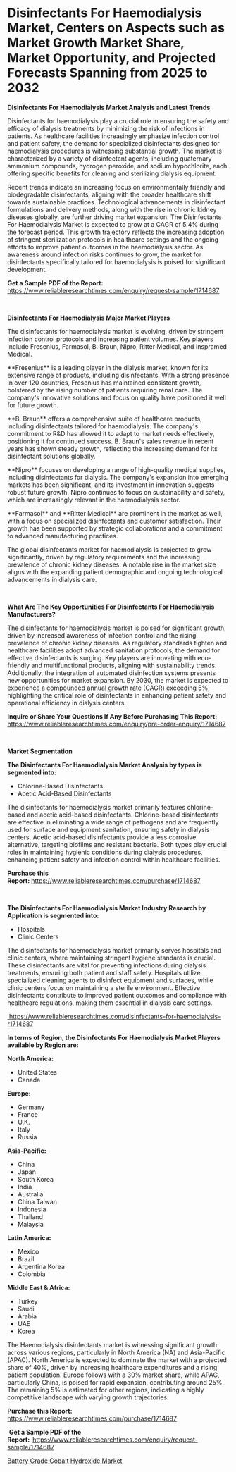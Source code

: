 <p><h1>Disinfectants For Haemodialysis Market, Centers on Aspects such as Market Growth Market Share, Market Opportunity, and Projected Forecasts Spanning from 2025 to 2032</h1></p><p><strong>Disinfectants For Haemodialysis Market Analysis and Latest Trends</strong></p>
<p><p>Disinfectants for haemodialysis play a crucial role in ensuring the safety and efficacy of dialysis treatments by minimizing the risk of infections in patients. As healthcare facilities increasingly emphasize infection control and patient safety, the demand for specialized disinfectants designed for haemodialysis procedures is witnessing substantial growth. The market is characterized by a variety of disinfectant agents, including quaternary ammonium compounds, hydrogen peroxide, and sodium hypochlorite, each offering specific benefits for cleaning and sterilizing dialysis equipment.</p><p>Recent trends indicate an increasing focus on environmentally friendly and biodegradable disinfectants, aligning with the broader healthcare shift towards sustainable practices. Technological advancements in disinfectant formulations and delivery methods, along with the rise in chronic kidney diseases globally, are further driving market expansion. The Disinfectants For Haemodialysis Market is expected to grow at a CAGR of 5.4% during the forecast period. This growth trajectory reflects the increasing adoption of stringent sterilization protocols in healthcare settings and the ongoing efforts to improve patient outcomes in the haemodialysis sector. As awareness around infection risks continues to grow, the market for disinfectants specifically tailored for haemodialysis is poised for significant development.</p></p>
<p><strong>Get a Sample PDF of the Report:&nbsp;</strong> <a href="https://www.reliableresearchtimes.com/enquiry/request-sample/1714687?utm_campaign=3313&utm_medium=2&utm_source=Github&utm_content=ia&utm_term=28032025&utm_id=disinfectants-for-haemodialysis">https://www.reliableresearchtimes.com/enquiry/request-sample/1714687</a></p>
<p>&nbsp;</p>
<p><strong>Disinfectants For Haemodialysis Major Market Players</strong></p>
<p><p>The disinfectants for haemodialysis market is evolving, driven by stringent infection control protocols and increasing patient volumes. Key players include Fresenius, Farmasol, B. Braun, Nipro, Ritter Medical, and Inspramed Medical.</p><p>**Fresenius** is a leading player in the dialysis market, known for its extensive range of products, including disinfectants. With a strong presence in over 120 countries, Fresenius has maintained consistent growth, bolstered by the rising number of patients requiring renal care. The company's innovative solutions and focus on quality have positioned it well for future growth.</p><p>**B. Braun** offers a comprehensive suite of healthcare products, including disinfectants tailored for haemodialysis. The company's commitment to R&D has allowed it to adapt to market needs effectively, positioning it for continued success. B. Braun's sales revenue in recent years has shown steady growth, reflecting the increasing demand for its disinfectant solutions globally.</p><p>**Nipro** focuses on developing a range of high-quality medical supplies, including disinfectants for dialysis. The company's expansion into emerging markets has been significant, and its investment in innovation suggests robust future growth. Nipro continues to focus on sustainability and safety, which are increasingly relevant in the haemodialysis sector.</p><p>**Farmasol** and **Ritter Medical** are prominent in the market as well, with a focus on specialized disinfectants and customer satisfaction. Their growth has been supported by strategic collaborations and a commitment to advanced manufacturing practices.</p><p>The global disinfectants market for haemodialysis is projected to grow significantly, driven by regulatory requirements and the increasing prevalence of chronic kidney diseases. A notable rise in the market size aligns with the expanding patient demographic and ongoing technological advancements in dialysis care.</p></p>
<p>&nbsp;</p>
<p><strong>What Are The Key Opportunities For Disinfectants For Haemodialysis Manufacturers?</strong></p>
<p><p>The disinfectants for haemodialysis market is poised for significant growth, driven by increased awareness of infection control and the rising prevalence of chronic kidney diseases. As regulatory standards tighten and healthcare facilities adopt advanced sanitation protocols, the demand for effective disinfectants is surging. Key players are innovating with eco-friendly and multifunctional products, aligning with sustainability trends. Additionally, the integration of automated disinfection systems presents new opportunities for market expansion. By 2030, the market is expected to experience a compounded annual growth rate (CAGR) exceeding 5%, highlighting the critical role of disinfectants in enhancing patient safety and operational efficiency in dialysis centers.</p></p>
<p><strong>Inquire or Share Your Questions If Any Before Purchasing This Report:</strong> <a href="https://www.reliableresearchtimes.com/enquiry/pre-order-enquiry/1714687?utm_campaign=3313&utm_medium=2&utm_source=Github&utm_content=ia&utm_term=28032025&utm_id=disinfectants-for-haemodialysis">https://www.reliableresearchtimes.com/enquiry/pre-order-enquiry/1714687</a></p>
<p>&nbsp;</p>
<p><strong>Market Segmentation</strong></p>
<p><strong>The Disinfectants For Haemodialysis Market Analysis by types is segmented into:</strong></p>
<p><ul><li>Chlorine-Based Disinfectants</li><li>Acetic Acid-Based Disinfectants</li></ul></p>
<p><p>The disinfectants for haemodialysis market primarily features chlorine-based and acetic acid-based disinfectants. Chlorine-based disinfectants are effective in eliminating a wide range of pathogens and are frequently used for surface and equipment sanitation, ensuring safety in dialysis centers. Acetic acid-based disinfectants provide a less corrosive alternative, targeting biofilms and resistant bacteria. Both types play crucial roles in maintaining hygienic conditions during dialysis procedures, enhancing patient safety and infection control within healthcare facilities.</p></p>
<p><strong>Purchase this Report:&nbsp;</strong><a href="https://www.reliableresearchtimes.com/purchase/1714687?utm_campaign=3313&utm_medium=2&utm_source=Github&utm_content=ia&utm_term=28032025&utm_id=disinfectants-for-haemodialysis">https://www.reliableresearchtimes.com/purchase/1714687</a></p>
<p>&nbsp;</p>
<p><strong>The Disinfectants For Haemodialysis Market Industry Research by Application is segmented into:</strong></p>
<p><ul><li>Hospitals</li><li>Clinic Centers</li></ul></p>
<p><p>The disinfectants for haemodialysis market primarily serves hospitals and clinic centers, where maintaining stringent hygiene standards is crucial. These disinfectants are vital for preventing infections during dialysis treatments, ensuring both patient and staff safety. Hospitals utilize specialized cleaning agents to disinfect equipment and surfaces, while clinic centers focus on maintaining a sterile environment. Effective disinfectants contribute to improved patient outcomes and compliance with healthcare regulations, making them essential in dialysis care settings.</p></p>
<p><a href="https://www.reliableresearchtimes.com/disinfectants-for-haemodialysis-r1714687?utm_campaign=3313&utm_medium=2&utm_source=Github&utm_content=ia&utm_term=28032025&utm_id=disinfectants-for-haemodialysis">&nbsp;https://www.reliableresearchtimes.com/disinfectants-for-haemodialysis-r1714687</a></p>
<p><strong>In terms of Region, the Disinfectants For Haemodialysis Market Players available by Region are:</strong></p>
<p>
    <p> <strong> North America: </strong>
        <ul>
            <li>United States</li>
            <li>Canada</li>
        </ul>
        </p> 
    <p> <strong> Europe: </strong>
        <ul>
            <li>Germany</li>
            <li>France</li>
            <li>U.K.</li>
            <li>Italy</li>
            <li>Russia</li>
        </ul>
        </p> 
    <p> <strong> Asia-Pacific: </strong>
        <ul>
            <li>China</li>
            <li>Japan</li>
            <li>South Korea</li>
            <li>India</li>
            <li>Australia</li>
            <li>China Taiwan</li>
            <li>Indonesia</li>
            <li>Thailand</li>
            <li>Malaysia</li>
        </ul>
        </p> 
    <p> <strong> Latin America: </strong>
        <ul>
            <li>Mexico</li>
            <li>Brazil</li>
            <li>Argentina Korea</li>
            <li>Colombia</li>
        </ul>
        </p> 
    <p> <strong> Middle East & Africa: </strong>
        <ul>
            <li>Turkey</li>
            <li>Saudi</li>
            <li>Arabia</li>
            <li>UAE</li>
            <li>Korea</li>
        </ul>
    </p>
    </p>
<p><p>The Haemodialysis disinfectants market is witnessing significant growth across various regions, particularly in North America (NA) and Asia-Pacific (APAC). North America is expected to dominate the market with a projected share of 40%, driven by increasing healthcare expenditures and a rising patient population. Europe follows with a 30% market share, while APAC, particularly China, is poised for rapid expansion, contributing around 25%. The remaining 5% is estimated for other regions, indicating a highly competitive landscape with varying growth trajectories.</p></p>
<p><strong>Purchase this Report: </strong><a href="https://www.reliableresearchtimes.com/purchase/1714687?utm_campaign=3313&utm_medium=2&utm_source=Github&utm_content=ia&utm_term=28032025&utm_id=disinfectants-for-haemodialysis">https://www.reliableresearchtimes.com/purchase/1714687</a></p>
<p>&nbsp;<strong>Get a Sample PDF of the Report:&nbsp;&nbsp;</strong><a href="https://www.reliableresearchtimes.com/enquiry/request-sample/1714687?utm_campaign=3313&utm_medium=2&utm_source=Github&utm_content=ia&utm_term=28032025&utm_id=disinfectants-for-haemodialysis">https://www.reliableresearchtimes.com/enquiry/request-sample/1714687</a></p>
<p><strong></strong></p>
<p><p><a href="https://github.com/daemluari/Market-Research-Report-List-1/blob/main/battery-grade-cobalt-hydroxide-market.md?utm_campaign=3313&utm_medium=2&utm_source=Github&utm_content=ia&utm_term=28032025&utm_id=disinfectants-for-haemodialysis">Battery Grade Cobalt Hydroxide Market</a></p></p>